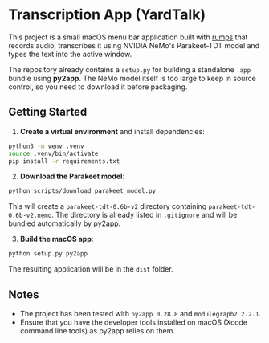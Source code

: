 # Transcription App (YardTalk)

This project is a small macOS menu bar application built with [rumps](https://github.com/jaredks/rumps) that records audio, transcribes it using NVIDIA NeMo's Parakeet-TDT model and types the text into the active window.

The repository already contains a `setup.py` for building a standalone `.app` bundle using **py2app**. The NeMo model itself is too large to keep in source control, so you need to download it before packaging.

## Getting Started

1. **Create a virtual environment** and install dependencies:

```bash
python3 -m venv .venv
source .venv/bin/activate
pip install -r requirements.txt
```

2. **Download the Parakeet model**:

```bash
python scripts/download_parakeet_model.py
```

This will create a `parakeet-tdt-0.6b-v2` directory containing `parakeet-tdt-0.6b-v2.nemo`. The directory is already listed in `.gitignore` and will be bundled automatically by py2app.

3. **Build the macOS app**:

```bash
python setup.py py2app
```

The resulting application will be in the `dist` folder.

## Notes

- The project has been tested with `py2app 0.28.8` and `modulegraph2 2.2.1`.
- Ensure that you have the developer tools installed on macOS (Xcode command line tools) as py2app relies on them.

